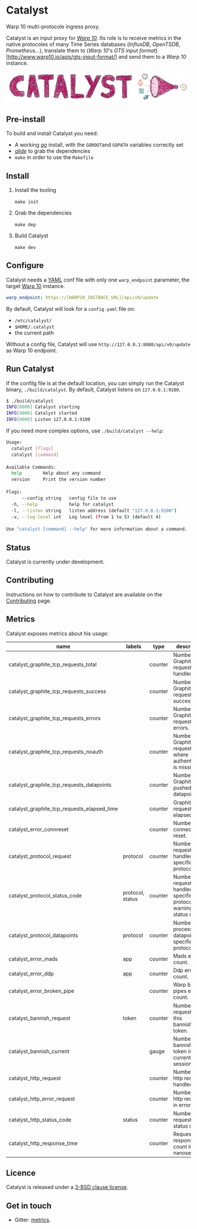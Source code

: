 # Catalyst

Warp 10 multi-protocole ingress proxy.

Catalyst is an input proxy for [*Warp 10*](https://www.warp10.io).
Its role is to receive metrics in the native protocoles of many Time Series databases (*InfluxDB*, *OpenTSDB*, *Prometheus*...), translate them to (*Warp 10*'s *GTS input format*)[http://www.warp10.io/apis/gts-input-format/] and send them to a *Warp 10* instance.


![Catalyst: Warp 10 multi-protocole ingress proxy.](./assets/logo.png)

## Pre-install

To build and install Catalyst you need:

- A working [*go*](https://golang.org) install, with the `GOROOT`and `GOPATH` variables correctly set
- [*glide*](https://github.com/Masterminds/glide) to grab the dependencies
- `make` in order to use the `Makefile`

## Install

1. Install the tooling

    `make init`
2. Grab the dependencies

    `make dep`
3. Build Catalyst

    `make dev`

## Configure

Catalyst needs a [YAML](http://yaml.org/) conf file with only one `warp_endpoint` parameter, the target [Warp 10](https://www.warp10.io) instance.

```YAML
warp_endpoint: https://[WARP10_INSTANCE_URL]/api/v0/update
```

By default, Catalyst will look for a `config.yaml` file on:

- `/etc/catalyst/`
- `$HOME/.catalyst`
- the current path

Without a config file, Catalyst will use `http://127.0.0.1:8080/api/v0/update` as Warp 10 endpoint.

## Run Catalyst

If the confilg file is at the default location, you can simply run the Catalyst binary, `./build/catalyst`.
By default, Catalyst listens on `127.0.0.1:9100`.

```sh
$ ./build/catalyst
INFO[0000] Catalyst starting
INFO[0000] Catalyst started
INFO[0000] Listen 127.0.0.1:9100
```

If you need more complex options, use `./build/catalyst --help`:

```sh
Usage:
  catalyst [flags]
  catalyst [command]

Available Commands:
  help        Help about any command
  version     Print the version number

Flags:
      --config string   config file to use
  -h, --help            help for catalyst
  -l, --listen string   listen address (default "127.0.0.1:9100")
  -v, --log-level int   Log level (from 1 to 5) (default 4)

Use "catalyst [command] --help" for more information about a command.
```

## Status

Catalyst is currently under development.

## Contributing

Instructions on how to contribute to Catalyst are available on the [Contributing](./CONTRIBUTING.md) page.

## Metrics

Catalyst exposes metrics about his usage:

| name                                        | labels                  | type    | description                                                               |
| ------------------------------------------- | ----------------------- | ------- | ------------------------------------------------------------------------- |
| catalyst_graphite_tcp_requests_total        |                         | counter | Number of Graphite TCP requests handled.                                  |
| catalyst_graphite_tcp_requests_success      |                         | counter | Number of Graphite TCP requests in success.                               |
| catalyst_graphite_tcp_requests_errors       |                         | counter | Number of Graphite TCP requests in errors.                                |
| catalyst_graphite_tcp_requests_noauth       |                         | counter | Number of Graphite TCP requests where authentication is missing.          |
| catalyst_graphite_tcp_requests_datapoints   |                         | counter | Number of Graphite TCP pushed datapoints.                                 |
| catalyst_graphite_tcp_requests_elapsed_time |                         | counter | Graphite TCP requests elapsed time.                                       |
| catalyst_error_connreset                    |                         | counter | Number of connections reset.                                              |
| catalyst_protocol_request                   | protocol                | counter | Number of request handled on specific protocol.                           |
| catalyst_protocol_status_code               | protocol, status        | counter | Number of request handled with specific protocol and warning status code. |
| catalyst_protocol_datapoints                | protocol                | counter | Number of processed datapoints on specific protocol.                      |
| catalyst_error_mads                         | app                     | counter | Mads error count.                                                         |
| catalyst_error_ddp                          | app                     | counter | Ddp error count.                                                          |
| catalyst_error_broken_pipe                  |                         | counter | Warp broken pipes errors count.                                           |
| catalyst_bannish_request                    | token                   | counter | Number of request with this bannished token.                              |
| catalyst_bannish_current                    |                         | gauge   | Number of bannished token in current session.                             |
| catalyst_http_request                       |                         | counter | Number of http request handled.                                           |
| catalyst_http_error_request                 |                         | counter | Number of http request in error.                                          |
| catalyst_http_status_code                   | status                  | counter | Number request in status code.                                            |
| catalyst_http_response_time                 |                         | counter | Requests response time count in nanoseconds.                              |

## Licence

Catalyst is released under a [3-BSD clause license](./LICENSE).

## Get in touch

- Gitter: [metrics](https://gitter.im/ovh/metrics).

